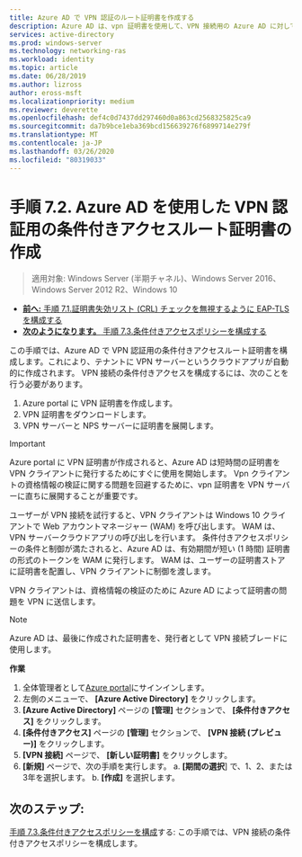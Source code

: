 ```yaml
---
title: Azure AD で VPN 認証のルート証明書を作成する
description: Azure AD は、vpn 証明書を使用して、VPN 接続用の Azure AD に対して認証するときに、Windows 10 クライアントに対して発行された証明書に署名します。 プライマリとしてマークされている証明書は Azure AD が使用する発行者です。
services: active-directory
ms.prod: windows-server
ms.technology: networking-ras
ms.workload: identity
ms.topic: article
ms.date: 06/28/2019
ms.author: lizross
author: eross-msft
ms.localizationpriority: medium
ms.reviewer: deverette
ms.openlocfilehash: def4c0d7437dd297460d0a863cd2568325825ca9
ms.sourcegitcommit: da7b9bce1eba369bcd156639276f6899714e279f
ms.translationtype: MT
ms.contentlocale: ja-JP
ms.lasthandoff: 03/26/2020
ms.locfileid: "80319033"
---
```

# <a name="step-72-create-conditional-access-root-certificates-for-vpn-authentication-with-azure-ad"></a>手順 7.2. Azure AD を使用した VPN 認証用の条件付きアクセスルート証明書の作成

>適用対象: Windows Server (半期チャネル)、Windows Server 2016、Windows Server 2012 R2、Windows 10

- [**前へ:** 手順 7.1.証明書失効リスト (CRL) チェックを無視するように EAP-TLS を構成する](vpn-config-eap-tls-to-ignore-crl-checking.md)
- [**次のようになります。** 手順 7.3.条件付きアクセスポリシーを構成する](vpn-config-conditional-access-policy.md)

この手順では、Azure AD で VPN 認証用の条件付きアクセスルート証明書を構成します。これにより、テナントに VPN サーバーというクラウドアプリが自動的に作成されます。 VPN 接続の条件付きアクセスを構成するには、次のことを行う必要があります。

1. Azure portal に VPN 証明書を作成します。
2. VPN 証明書をダウンロードします。
3. VPN サーバーと NPS サーバーに証明書を展開します。

> [!IMPORTANT]
> Azure portal に VPN 証明書が作成されると、Azure AD は短時間の証明書を VPN クライアントに発行するためにすぐに使用を開始します。 Vpn クライアントの資格情報の検証に関する問題を回避するために、vpn 証明書を VPN サーバーに直ちに展開することが重要です。

ユーザーが VPN 接続を試行すると、VPN クライアントは Windows 10 クライアントで Web アカウントマネージャー (WAM) を呼び出します。 WAM は、VPN サーバークラウドアプリの呼び出しを行います。 条件付きアクセスポリシーの条件と制御が満たされると、Azure AD は、有効期間が短い (1 時間) 証明書の形式のトークンを WAM に発行します。 WAM は、ユーザーの証明書ストアに証明書を配置し、VPN クライアントに制御を渡します。  

VPN クライアントは、資格情報の検証のために Azure AD によって証明書の問題を VPN に送信します。  

> [!NOTE]
> Azure AD は、最後に作成された証明書を、発行者として VPN 接続ブレードに使用します。

**作業**

1. 全体管理者として[Azure portal](https://portal.azure.com)にサインインします。
2. 左側のメニューで、 **[Azure Active Directory]** をクリックします。
3. **[Azure Active Directory]** ページの **[管理]** セクションで、 **[条件付きアクセス]** をクリックします。
4. **[条件付きアクセス]** ページの **[管理]** セクションで、 **[VPN 接続 (プレビュー)]** をクリックします。
5. **[VPN 接続]** ページで、 **[新しい証明書]** をクリックします。
6. **[新規]** ページで、次の手順を実行します。 a. **[期間の選択**] で、1、2、または3年を選択します。
   b. **[作成]** を選択します。

## <a name="next-steps"></a>次のステップ:

[手順 7.3.条件付きアクセスポリシーを構成](vpn-config-conditional-access-policy.md)する: この手順では、VPN 接続の条件付きアクセスポリシーを構成します。
